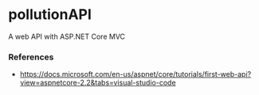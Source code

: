 # pollutionAPI
A web API with ASP.NET Core MVC

### References
- https://docs.microsoft.com/en-us/aspnet/core/tutorials/first-web-api?view=aspnetcore-2.2&tabs=visual-studio-code
